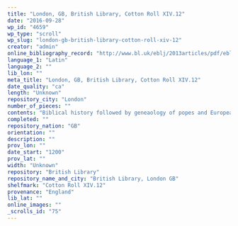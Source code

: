 ```yaml
---
title: "London, GB, British Library, Cotton Roll XIV.12"
date: "2016-09-28"
wp_id: "4659"
wp_type: "scroll"
wp_slug: "london-gb-british-library-cotton-roll-xiv-12"
creator: "admin"
online_bibliography_record: "http://www.bl.uk/eblj/2013articles/pdf/ebljarticle132013.pdf"
language_1: "Latin"
language_2: ""
lib_lon: ""
meta_title: "London, GB, British Library, Cotton Roll XIV.12"
date_quality: "ca"
length: "Unknown"
repository_city: "London"
number_of_pieces: ""
contents: "Biblical history followed by geneaology of popes and European rulers, preceded by two diagrams, one of which is the Septenarium Pictum."
completed: ""
repository_nation: "GB"
orientation: ""
description: ""
prov_lon: ""
date_start: "1200"
prov_lat: ""
width: "Unknown"
repository: "British Library"
repository_name_and_city: "British Library, London GB"
shelfmark: "Cotton Roll XIV.12"
provenance: "England"
lib_lat: ""
online_images: ""
_scrolls_id: "75"
---
```



